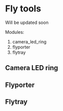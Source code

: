 # Fly tools

Will be updated soon

Modules:
1. camera_led_ring
2. flyporter
3. flytray

## Camera LED ring

## Flyporter

## Flytray